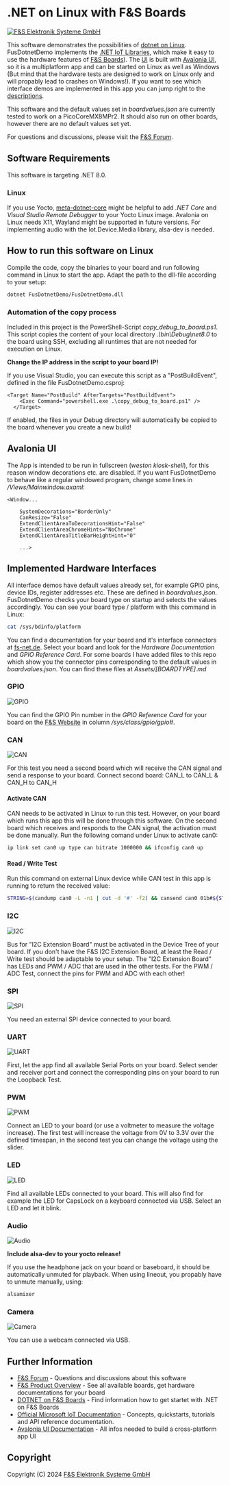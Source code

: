 ﻿# .NET on Linux with F&S Boards

[![F&S Elektronik Systeme GmbH](Assets/fs_logo.png "F&S Elektronik Systeme GmbH")](https://fs-net.de/en/)

This software demonstrates the possibilities of [dotnet on Linux](https://github.com/RDunkley/meta-dotnet-core).
FusDotnetDemo implements the [.NET IoT Libraries](https://github.com/dotnet/iot), which make it easy to use the hardware features of [F&S Boards](https://fs-net.de/en)).
The [UI](#avalonia-ui) is built with [Avalonia UI](https://www.avaloniaui.net/), so it is a multiplatform app and can be started on Linux as well as Windows (But mind that the hardware tests are designed to work on Linux only and will propably lead to crashes on Windows!).
If you want to see which interface demos are implemented in this app you can jump right to the [descriptions](#implemented-hardware-interfaces).

This software and the default values set in *boardvalues.json* are currently tested to work on a PicoCoreMX8MPr2. It should also run on other boards, however there are no default values set yet.

For questions and discussions, please visit the [F&S Forum](https://forum.fs-net.de/index.php?thread/4882-new-demo-application-net8-on-linux-with-gui-and-hardware-interfaces/).

## Software Requirements

This software is targeting .NET 8.0.

### Linux

If you use Yocto, [meta-dotnet-core](https://github.com/RDunkley/meta-dotnet-core) might be helpful to add *.NET Core* and *Visual Studio Remote Debugger* to your Yocto Linux image.
Avalonia on Linux needs X11, Wayland might be supported in future versions.
For implementing audio with the Iot.Device.Media library, alsa-dev is needed.


## How to run this software on Linux

Compile the code, copy the binaries to your board and run following command in Linux to start the app. Adapt the path to the dll-file according to your setup:

```bash
dotnet FusDotnetDemo/FusDotnetDemo.dll
```

### Automation of the copy process

Included in this project is the PowerShell-Script *copy_debug_to_board.ps1*. This script copies the content of your local directory *.\bin\Debug\net8.0* to the board using SSH, excluding all runtimes that are not needed for execution on Linux.

**Change the IP address in the script to your board IP!**

If you use Visual Studio, you can execute this script as a "PostBuildEvent", defined in the file FusDotnetDemo.csproj:

```
<Target Name="PostBuild" AfterTargets="PostBuildEvent">
    <Exec Command="powershell.exe .\copy_debug_to_board.ps1" />
  </Target>
```

If enabled, the files in your Debug directory will automatically be copied to the board whenever you create a new build!


## Avalonia UI

The App is intended to be run in fullscreen (*weston kiosk-shell*), for this reason window decorations etc. are disabled. If you want FusDotnetDemo to behave like a regular windowed program, change some lines in */Views/Mainwindow.axaml*:

```axaml
<Window...

    SystemDecorations="BorderOnly"
    CanResize="False"
    ExtendClientAreaToDecorationsHint="False"
    ExtendClientAreaChromeHints="NoChrome"
    ExtendClientAreaTitleBarHeightHint="0"

    ...>
```


## Implemented Hardware Interfaces

All interface demos have default values already set, for example GPIO pins, device IDs, register addresses etc. These are defined in *boardvalues.json*. FusDotnetDemo checks your board type on startup and selects the values accordingly.
You can see your board type / platform with this command in Linux:

```bash
cat /sys/bdinfo/platform
```

You can find a documentation for your board and it's interface connectors at [fs-net.de](https://fs-net.de/en/embedded-modules/product-overview/). Select your board and look for the *Hardware Documentation* and *GPIO Reference Card*.
For some boards I have added files to this repo which show you the connector pins corresponding to the default values in *boardvalues.json*. You can find these files at *Assets/[BOARDTYPE].md*


### GPIO

![GPIO](Assets/screenshots/gpio.png)


You can find the GPIO Pin number in the *GPIO Reference Card* for your board on the [F&S Website](https://fs-net.de/en/embedded-modules/product-overview/) in column */sys/class/gpio/gpio#*. 


### CAN

![CAN](Assets/screenshots/can.png)

For this test you need a second board which will receive the CAN signal and send a response to your board.
Connect second board: CAN_L to CAN_L & CAN_H to CAN_H

#### Activate CAN

CAN needs to be activated in Linux to run this test.
However, on your board which runs this app this will be done through this software.
On the second board which receives and responds to the CAN signal, the activation must be done manually. Run the following comand under Linux to activate can0:

```bash
ip link set can0 up type can bitrate 1000000 && ifconfig can0 up
```

#### Read / Write Test

Run this command on external Linux device while CAN test in this app is running to return the received value:

```bash
STRING=$(candump can0 -L -n1 | cut -d '#' -f2) && cansend can0 01b#${STRING}
```


### I2C

![I2C](Assets/screenshots/i2c.png)

Bus for "I2C Extension Board" must be activated in the Device Tree of your board.
If you don't have the F&S I2C Extension Board, at least the Read / Write test should be adaptable to your setup. The "I2C Extension Board" has LEDs and PWM / ADC that are used in the other tests.
For the PWM / ADC Test, connect the pins for PWM and ADC with each other!


### SPI

![SPI](Assets/screenshots/spi.png)

You need an external SPI device connected to your board.


### UART

![UART](Assets/screenshots/uart.png)

First, let the app find all available Serial Ports on your board. Select sender and receiver port and connect the corresponding pins on your board to run the Loopback Test.


### PWM

![PWM](Assets/screenshots/pwm.png)

Connect an LED to your board (or use a voltmeter to measure the voltage increase).
The first test will increase the voltage from 0V to 3.3V over the defined timespan, in the second test you can change the voltage using the slider.


### LED

![LED](Assets/screenshots/led.png)

Find all available LEDs connected to your board. This will also find for example the LED for CapsLock on a keyboard connected via USB.
Select an LED and let it blink.


### Audio

![Audio](Assets/screenshots/audio.png)

**Include alsa-dev to your yocto release!**

If you use the headphone jack on your board or baseboard, it should be automatically unmuted for playback. When using lineout, you propably have to unmute manually, using:

```bash
alsamixer
```


### Camera

![Camera](Assets/screenshots/camera.png)

You can use a webcam connected via USB.


## Further Information

* [F&S Forum](https://forum.fs-net.de/index.php?thread/4882-new-demo-application-net8-on-linux-with-gui-and-hardware-interfaces/) - Questions and discussions about this software
* [F&S Product Overview](https://fs-net.de/en/embedded-modules/product-overview/) - See all available boards, get hardware documentations for your board
* [DOTNET on F&S Boards](https://fs-net.de/assets/download/docu/common/en/DOTNET%20on%20FS%20Boards.pdf) - Find information how to get startet with .NET on F&S Boards
* [Official Microsoft IoT Documentation](https://docs.microsoft.com/dotnet/iot/) - Concepts, quickstarts, tutorials and API reference documentation.
* [Avalonia  UI Documentation](https://docs.avaloniaui.net/) - All infos needed to build a cross-platform app UI


## Copyright

Copyright (C) 2024 [F&S Elektronik Systeme GmbH](https://fs-net.de/)